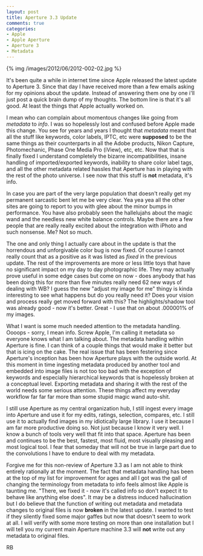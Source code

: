 ```yaml
---
layout: post
title: Aperture 3.3 Update
comments: true
categories:
- Apple
- Apple Aperture
- Aperture 3
- Metadata
---
```

{% img  /images/2012/06/2012-002-02.jpg %}

It's been quite a while in internet time since Apple released the latest update to Aperture 3. Since that day I have received more than a few emails asking for my opinions about the update. Instead of answering them one by one i'll just post a quick brain dump of my thoughts. The bottom line is that it's all good. At least the things that Apple actually worked on.

<!--more-->

I mean who can complain about momentous changes like going from *metadata* to *info*. I was so hopelessly lost and confused before Apple made this change. You see for years and years I thought that *metadata* meant that all the stuff like keywords, color labels, IPTC, etc were **supposed** to be the same things as their counterparts in all the Adobe products, Nikon Capture, Photomechanic, Phase One Media Pro (iView), etc, etc. Now that that is finally fixed I understand completely the bizarre incompatibilities, insane handling of imported/exported keywords, inability to share color label tags, and all the other metadata related hassles that Aperture has in playing with the rest of the photo universe. I see now that this stuff is **not** metadata, it's info.

In case you are part of the very large population that doesn't really get my permanent sarcastic bent let me be very clear. Yea yea yea all the other sites are going to report to you with glee about the minor bumps in performance. You have also probably seen the hallelujahs about the magic wand and the needless new white balance controls. Maybe there are a few people that are really really excited about the integration with iPhoto and such nonsense. Me? Not so much.

The one and only thing I actually care about in the update is that the horrendous and unforgivable color bug is now fixed. Of course I cannot really count that as a positive as it was listed as *fixed* in the previous update. The rest of the improvements are more or less little toys that have no significant impact on my day to day photographic life. They may actually prove useful in some edge cases but come on now - does anybody that has been doing this for more than five minutes really need 62 new ways of dealing with WB? I guess the new "adjust my image for me" thingy is kinda interesting to see what happens but do you really need it? Does your vision and process really get moved forward with this? The highlights/shadow tool was already good - now it's better. Great - I use that on about .000001% of my images.

What I want is some much needed attention to the metadata handling. Oooops - sorry, I mean info. Screw Apple, I'm calling it metadata so everyone knows what I am talking about. The metadata handling within Aperture is fine. I can think of a couple things that would make it better but that is icing on the cake. The real issue that has been festering since Aperture's inception has been how Aperture plays with the outside world. At this moment in time ingesting metadata produced by another tool and embedded into image files is not too too bad with the exception of keywords and especially hierarchical keywords that is hopelessly broken at a conceptual level. Exporting metadata and sharing it with the rest of the world needs some serious attention. These things affect my everyday workflow far far far more than some stupid magic wand auto-shit.

I still use Aperture as my central organization hub, I still ingest every image into Aperture and use it for my edits, ratings, selection, compares, etc. I still use it to actually find images in my idiotically large library. I use it because I am far more productive doing so. Not just because I know it very well. I know a bunch of tools very well that fit into that space. Aperture has been and continues to be the best, fastest, most fluid, most visually pleasing and most logical tool. I fear that someday that will not be true in large part due to the convolutions I have to endure to deal with my metadata.

Forgive me for this non-review of Aperture 3.3 as I am not able to think entirely rationally at the moment. The fact that metadata handling has been at the top of my list for improvement for ages and all I got was the gall of changing the terminology from metadata to info feels almost like Apple is taunting me. "There, we fixed it - now it's called info so don't expect it to behave like anything else does". It may be a distress induced hallucination but I do believe that the function of writing out metadata and metadata changes to original files is now **broken** in the latest update. I wanted to test if they silently fixed some major gaffes but now that doesn't seem to work at all. I will verify with some more testing on more than one installation but I will tell you my current main Aperture machine 3.3 will **not** write out any metadata to original files.

RB